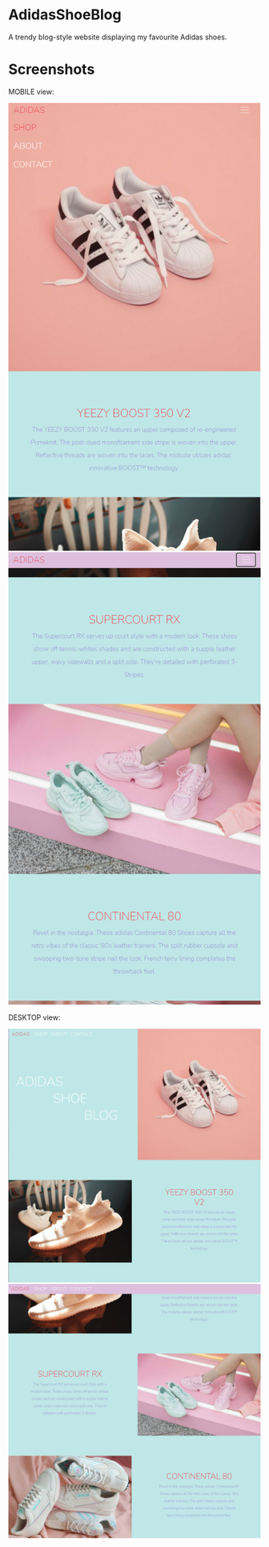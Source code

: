 # AdidasShoeBlog
A trendy blog-style website displaying my favourite Adidas shoes.

# Screenshots

MOBILE view:

![top page](Screenshots/shoe1.PNG)
![bottom page](Screenshots/shoe2.PNG)

DESKTOP view:

![top page](Screenshots/shoe3.PNG)
![bottom page](Screenshots/shoe4.PNG)
